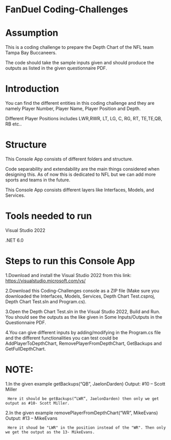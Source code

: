# FanDuel Coding-Challenges

# Assumption
This is a coding challenge to prepare the Depth Chart of the NFL team Tampa Bay Buccaneers. 

The code should take the sample inputs given and should produce the outputs as listed in the given questionnaire PDF. 

# Introduction
You can find the different entities in this coding challenge and they are namely Player Number, Player Name, Player Position and Depth. 

Different Player Positions includes LWR,RWR, LT, LG, C, RG, RT, TE,TE,QB, RB etc..


# Structure
This Console App consists of different folders and structure. 

Code separability and extendability are the main things considered when designing this. As of now this is dedicated to NFL but we can add more sports and teams in the future. 

This Console App consists different layers like Interfaces, Models, and Services. 

# Tools needed to run
Visual Studio 2022

.NET 6.0

# Steps to run this Console App
1.Download and install the Visual Studio 2022 from this link: https://visualstudio.microsoft.com/vs/

2.Download this Coding-Challenges console as a ZIP file (Make sure you downloaded the Interfaces, Models, Services, Depth Chart Test.csproj, Depth Chart Test.sln and Program.cs).

3.Open the Depth Chart Test.sln in the Visual Studio 2022, Build and Run. You should see the outputs as the like given in Some Inputs/Outputs in the Questionnaire PDF.

4.You can give different inputs by adding/modifying in the Program.cs file and the different functionalities you can test could be AddPlayerToDepthChart, RemovePlayerFromDepthChart, GetBackups and GetFullDepthChart.  

# NOTE: 
 1.In the given example  getBackups(“QB”, JaelonDarden)  Output: #10 – Scott Miller
 
     Here it should be getBackups(“LWR”, JaelonDarden) then only we get output as #10- Scott Miller. 
                          
 2.In the given example removePlayerFromDepthChart(“WR”, MikeEvans) Output: #13 – MikeEvans
 
     Here it shoud be "LWR" in the position instead of the "WR". Then only we get the output as the 13- MikeEvans. 
                                

